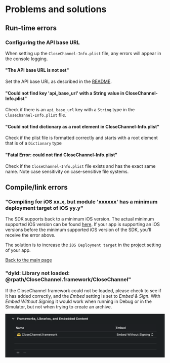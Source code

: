 # Problems and solutions

## Run-time errors

### Configuring the API base URL
When setting up the `CloseChannel-Info.plist` file, any errors will appear in the console logging.

#### "The API base URL is not set"

Set the API base URL as described in the [README](../README.md).

#### "Could not find key 'api_base_url' with a String value in CloseChannel-Info.plist"

Check if there is an `api_base_url` key with a `String` type in the `CloseChannel-Info.plist` file.

#### "Could not find dictionary as a root element in CloseChannel-Info.plist"

Check if the plist file is formatted correctly and starts with a root element that is of a `Dictionary` type

#### "Fatal Error: could not find CloseChannel-Info.plist"

Check if the `CloseChannel-Info.plist` file exists and has the exact same name. Note case sensitivity on case-sensitive file systems.

## Compile/link errors

### "Compiling for iOS xx.x, but module 'xxxxxx' has a minimum deployment target of iOS yy.y"

The SDK supports back to a minimum iOS version. The actual minimum supported iOS version can be found [here](../README.md). If your app is supporting an iOS versions before the minimum supported iOS version of the SDK, you'll receive the error above.

The solution is to increase the `iOS Deployment target` in the project setting of your app.

[Back to the main page](../README.md)

### "dyld: Library not loaded: @rpath/CloseChannel.framework/CloseChannel"

If the CloseChannel framework could not be loaded, please check to see if it has added correctly, and the *Embed* setting is set to *Embed & Sign*. With *Embed Without Signing* it would work when running in Debug or in the Simulator, but not when trying to create an archive.

  ![](https://github.com/close-dev-team/mobile-close-channel-sdk-documentation-ios/raw/main/doc/images/screenshot_add_framework.png)
